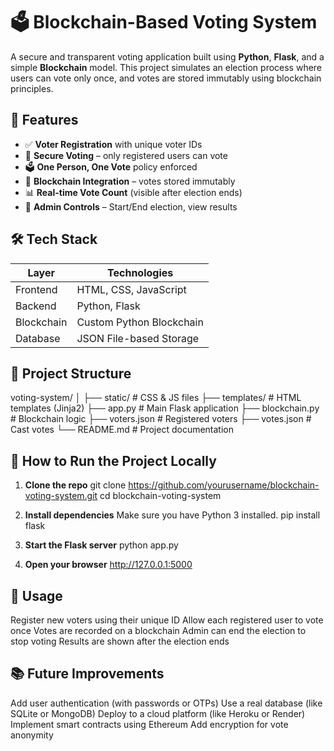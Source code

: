 # 🗳️ Blockchain-Based Voting System

A secure and transparent voting application built using **Python**, **Flask**, and a simple **Blockchain** model. This project simulates an election process where users can vote only once, and votes are stored immutably using blockchain principles.

## 🌟 Features

- ✅ **Voter Registration** with unique voter IDs
- 🔐 **Secure Voting** – only registered users can vote
- 🗳️ **One Person, One Vote** policy enforced
- 🔗 **Blockchain Integration** – votes stored immutably
- 📊 **Real-time Vote Count** (visible after election ends)
- 🔑 **Admin Controls** – Start/End election, view results

## 🛠️ Tech Stack

| Layer        | Technologies             |
|--------------|---------------------------|
| Frontend     | HTML, CSS, JavaScript     |
| Backend      | Python, Flask             |
| Blockchain   | Custom Python Blockchain  |
| Database     | JSON File-based Storage   |

## 📂 Project Structure

voting-system/
│
├── static/ # CSS & JS files
├── templates/ # HTML templates (Jinja2)
├── app.py # Main Flask application
├── blockchain.py # Blockchain logic
├── voters.json # Registered voters
├── votes.json # Cast votes
└── README.md # Project documentation

## 🚀 How to Run the Project Locally

1. **Clone the repo**
   git clone https://github.com/yourusername/blockchain-voting-system.git
   cd blockchain-voting-system

2. **Install dependencies**
Make sure you have Python 3 installed.
pip install flask

3. **Start the Flask server**
python app.py

4. **Open your browser**
http://127.0.0.1:5000

## 📌 Usage
Register new voters using their unique ID
Allow each registered user to vote once
Votes are recorded on a blockchain
Admin can end the election to stop voting
Results are shown after the election ends

## 📚 Future Improvements
Add user authentication (with passwords or OTPs)
Use a real database (like SQLite or MongoDB)
Deploy to a cloud platform (like Heroku or Render)
Implement smart contracts using Ethereum
Add encryption for vote anonymity
